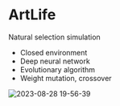 # ArtLife
 Natural selection simulation

- Closed environment
- Deep neural network
- Evolutionary algorithm
- Weight mutation, crossover

![2023-08-28 19-56-39](https://github.com/grafstor/ArtLife/assets/48201603/f8e2cd20-14b7-4b30-bfaa-2d432a5ed3cb)
